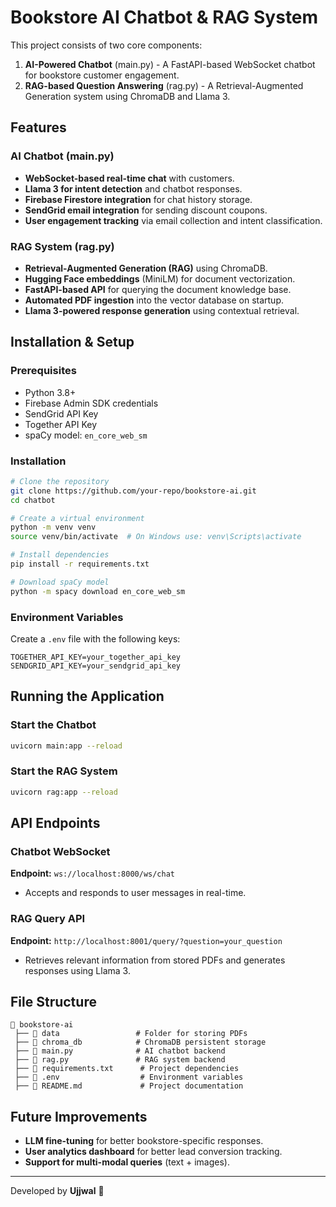 # Bookstore AI Chatbot & RAG System

This project consists of two core components:
1. **AI-Powered Chatbot** (main.py) - A FastAPI-based WebSocket chatbot for bookstore customer engagement.
2. **RAG-based Question Answering** (rag.py) - A Retrieval-Augmented Generation system using ChromaDB and Llama 3.

## Features
### AI Chatbot (main.py)
- **WebSocket-based real-time chat** with customers.
- **Llama 3 for intent detection** and chatbot responses.
- **Firebase Firestore integration** for chat history storage.
- **SendGrid email integration** for sending discount coupons.
- **User engagement tracking** via email collection and intent classification.

### RAG System (rag.py)
- **Retrieval-Augmented Generation (RAG)** using ChromaDB.
- **Hugging Face embeddings** (MiniLM) for document vectorization.
- **FastAPI-based API** for querying the document knowledge base.
- **Automated PDF ingestion** into the vector database on startup.
- **Llama 3-powered response generation** using contextual retrieval.

## Installation & Setup
### Prerequisites
- Python 3.8+
- Firebase Admin SDK credentials
- SendGrid API Key
- Together API Key
- spaCy model: `en_core_web_sm`

### Installation
```sh
# Clone the repository
git clone https://github.com/your-repo/bookstore-ai.git
cd chatbot

# Create a virtual environment
python -m venv venv
source venv/bin/activate  # On Windows use: venv\Scripts\activate

# Install dependencies
pip install -r requirements.txt

# Download spaCy model
python -m spacy download en_core_web_sm
```

### Environment Variables
Create a `.env` file with the following keys:
```env
TOGETHER_API_KEY=your_together_api_key
SENDGRID_API_KEY=your_sendgrid_api_key
```

## Running the Application
### Start the Chatbot
```sh
uvicorn main:app --reload
```

### Start the RAG System
```sh
uvicorn rag:app --reload
```

## API Endpoints
### Chatbot WebSocket
**Endpoint:** `ws://localhost:8000/ws/chat`
- Accepts and responds to user messages in real-time.

### RAG Query API
**Endpoint:** `http://localhost:8001/query/?question=your_question`
- Retrieves relevant information from stored PDFs and generates responses using Llama 3.

## File Structure
```
📂 bookstore-ai
 ├── 📂 data                 # Folder for storing PDFs
 ├── 📂 chroma_db            # ChromaDB persistent storage
 ├── 📜 main.py              # AI chatbot backend
 ├── 📜 rag.py               # RAG system backend
 ├── 📜 requirements.txt      # Project dependencies
 ├── 📜 .env                  # Environment variables
 ├── 📜 README.md             # Project documentation
```

## Future Improvements
- **LLM fine-tuning** for better bookstore-specific responses.
- **User analytics dashboard** for better lead conversion tracking.
- **Support for multi-modal queries** (text + images).

---
Developed by **Ujjwal** 🚀

